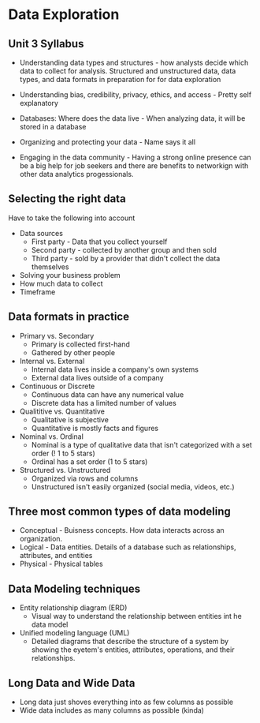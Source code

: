 # Data Exploration

## Unit 3 Syllabus

* Understanding data types and structures - how analysts decide which data to collect for analysis.  Structured and unstructured data, data types, and data formats in preparation for for data exploration

* Understanding bias, credibility, privacy, ethics, and access - Pretty self explanatory

* Databases: Where does the data live - When analyzing data, it will be stored in a database

* Organizing and protecting your data - Name says it all

* Engaging in the data community - Having a strong online presence can be a big help for job seekers and there are benefits to networkign with other data analytics progessionals.

## Selecting the right data

Have to take the following into account

* Data sources
  * First party - Data that you collect yourself
  * Second party - collected by another group and then sold
  * Third party - sold by a provider that didn't collect the data themselves
* Solving your business problem
* How much data to collect
* Timeframe

## Data formats in practice

* Primary vs. Secondary
  * Primary is collected first-hand
  * Gathered by other people
* Internal vs. External
  * Internal data lives inside a company's own systems
  * External data lives outside of a company
* Continuous or Discrete
  * Continuous data can have any numerical value
  * Discrete data has a limited number of values
* Qualititive vs. Quantitative
  * Qualitative is subjective
  * Quantitative is mostly facts and figures
* Nominal vs. Ordinal
  * Nominal is a type of qualitative data that isn't categorized with a set order (! 1 to 5 stars)
  * Ordinal has a set order (1 to 5 stars)
* Structured vs. Unstructured
  * Organized via rows and columns
  * Unstructured isn't easily organized (social media, videos, etc.)

## Three most common types of data modeling

* Conceptual - Buisness concepts.  How data interacts across an organization.
* Logical - Data entities.  Details of a database such as relationships, attributes, and entities
* Physical - Physical tables

## Data Modeling techniques

* Entity relationship diagram (ERD)
  * Visual way to understand the relationship between entities int he data model
* Unified modeling language (UML)
  * Detailed diagrams that describe the structure of a system by showing the eyetem's entities, attributes, operations, and their relationships.

## Long Data and Wide Data

* Long data just shoves everything into as few columns as possible
* Wide data includes as many columns as possible (kinda)